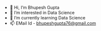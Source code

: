 - 👋 Hi, I’m Bhupesh Gupta
- 👀 I’m interested in Data Science
- 🌱 I’m currently learning Data Science
- 📫 EMail Id - bhupeshgupta76@gmail.com

<!---
bhupeshgupta76/bhupeshgupta76 is a ✨ special ✨ repository because its `README.md` (this file) appears on your GitHub profile.
You can click the Preview link to take a look at your changes.
--->
